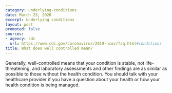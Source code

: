 ```yaml
---
category: underlying-conditions
date: March 23, 2020
excerpt: Underlying conditions
layout: post
promoted: false
sources:
- agency: cdc
  url: https://www.cdc.gov/coronavirus/2019-ncov/faq.html#conditions
title: What does well controlled mean?
---
```


Generally, well-controlled means that your condition is stable, not life-threatening, and laboratory assessments and other findings are as similar as possible to those without the health condition. You should talk with your healthcare provider if you have a question about your health or how your health condition is being managed.